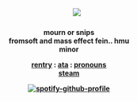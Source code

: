 <div align='center'> 
  <b> 　　 </b>
 <img src='https://giffiles.alphacoders.com/219/219211.gif'

   <br>　　<br>
<b> mourn or snips <br>
  <b> fromsoft and mass effect fein.. hmu <br>
  <b> minor <br>

 
 <a href="https://rentry.co/artoriasdotcom">rentry</a> : <a href="https://mourn.atabook.org">ata</a> : <a href="https://en.pronouns.page/@wolfknight">pronouns</a>
<br><a href="https://steamcommunity.com/profiles/76561199478007567/">steam</a><br>

<a>[![spotify-github-profile](https://spotify-github-profile.kittinanx.com/api/view?uid=31p5dwpplbl7uiaubemm62qfjpki&cover_image=true&theme=natemoo-re&show_offline=false&background_color=121212&interchange=false&bar_color=ababab&bar_color_cover=false)](https://github.com/kittinan/spotify-github-profile)</a>

